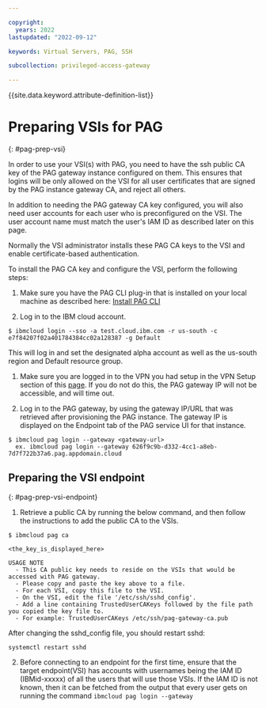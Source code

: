 ```yaml
---

copyright:
  years: 2022
lastupdated: "2022-09-12"

keywords: Virtual Servers, PAG, SSH

subcollection: privileged-access-gateway

---
```


{{site.data.keyword.attribute-definition-list}}

# Preparing VSIs for PAG
{: #pag-prep-vsi}

In order to use your VSI(s) with PAG, you need to have the ssh public CA key of the PAG gateway instance configured on them. This ensures that logins will be only allowed on the VSI for all user certificates that are signed by the PAG instance gateway CA, and reject all others.

In addition to needing the PAG gateway CA key configured, you will also need user accounts for each user who is preconfigured on the VSI. The user account name must match the user's IAM ID as described later on this page.

Normally the VSI administrator installs these PAG CA keys to the VSI and enable certificate-based authentication.

To install the PAG CA key and configure the VSI, perform the following steps:

1. Make sure you have the PAG CLI plug-in that is installed on your local machine as described here: [Install PAG CLI](/docs/privileged-access-gateway?topic=pags-ga-installing-the-pag-cli-plugin)

1. Log in to the IBM cloud account.

``` text
$ ibmcloud login --sso -a test.cloud.ibm.com -r us-south -c e7f84207f02a401784384cc02a128387 -g Default
```
This will log in and set the designated alpha account as well as the us-south region and Default resource group.

1. Make sure you are logged in to the VPN you had setup in the VPN Setup section of this [page](/docs/privileged-access-gateway?topic=pags-ga-PAG-Requirements). If you do not do this, the PAG gateway IP will not be accessible, and will time out.

1. Log in to the PAG gateway, by using the gateway IP/URL that was retrieved after provisioning the PAG instance. The gateway IP is displayed on the Endpoint tab of the PAG service UI for that instance.

``` text
$ ibmcloud pag login --gateway <gateway-url>
  ex. ibmcloud pag login --gateway 626f9c9b-d332-4cc1-a8eb-7d7f722b37a6.pag.appdomain.cloud
```

## Preparing the VSI endpoint
{: #pag-prep-vsi-endpoint}

1. Retrieve a public CA by running the below command, and then follow the instructions to add the public CA to the VSIs.

``` text
$ ibmcloud pag ca

<the_key_is_displayed_here>

USAGE NOTE
  - This CA public key needs to reside on the VSIs that would be accessed with PAG gateway.
  - Please copy and paste the key above to a file.
  - For each VSI, copy this file to the VSI.
  - On the VSI, edit the file '/etc/ssh/sshd_config'.
  - Add a line containing TrustedUserCAKeys followed by the file path you copied the key file to.
  - For example: TrustedUserCAKeys /etc/ssh/pag-gateway-ca.pub
```
After changing the sshd_config file, you should restart sshd:

``` text
systemctl restart sshd
```

2. Before connecting to an endpoint for the first time, ensure that the target endpoint(VSI) has accounts with usernames being the IAM ID (IBMid-xxxxx) of all the users that will use those VSIs. If the IAM ID is not known, then it can be fetched from the output that every user gets on running the command `ibmcloud pag login --gateway`


